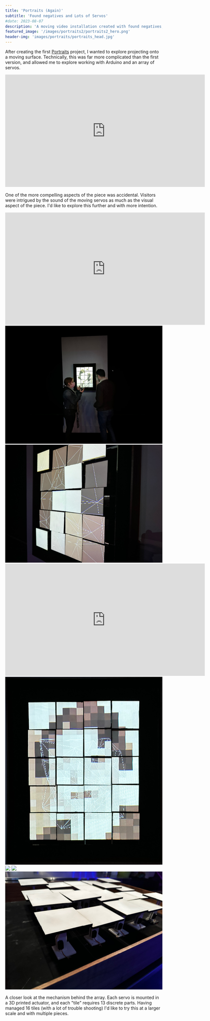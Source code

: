 ```yaml
---
title: 'Portraits (Again)'
subtitle: 'Found negatives and Lots of Servos'
#date: 2023-08-07
description: 'A moving video installation created with found negatives, face detection data gathered by Machine Learning, and a unique, moving sculpture.'
featured_image: '/images/portraits2/portraits2_hero.png'
header-img: 'images/portraits/portraits_head.jpg'
---
```


After creating the first <a href="http://localhost:4000/project/01-portraits">Portraits</a> project, I wanted to explore projecting onto a moving surface. Technically, this was far more complicated than the first version, and allowed me to explore working with Arduino and an array of servos.

<iframe src="https://player.vimeo.com/video/843578729" width="640" height="360" frameborder="0" allow="autoplay; fullscreen" allowfullscreen></iframe>

One of the more compelling aspects of the piece was accidental. Visitors were intrigued by the sound of the moving servos as much as the visual aspect of the piece. I'd like to explore this further and with more intention.

<iframe src="https://player.vimeo.com/video/843579055" width="640" height="360" frameborder="0" allow="autoplay; fullscreen" allowfullscreen></iframe>

<img src ="/images/portraits2/portraits2_1.jpeg"/>

<img src ="/images/portraits2/portraits2_2.jpeg"/>

<iframe src="https://player.vimeo.com/video/843578835" width="640" height="360" frameborder="0" allow="autoplay; fullscreen" allowfullscreen></iframe>

<div class="gallery" data-columns="3">
	<img src ="/images/portraits2/portraits2_detail1.png"/>
	<img src ="/images/portraits2/portraits2_detail2.png"/>
	<img src ="/images/portraits2/portraits2_detail3.png"/>
</div>

<img src ="/images/portraits2/portraits2_3.jpeg"/>

A closer look at the mechanism behind the array. Each servo is mounted in a 3D printed actuator, and each "tile" requires 13 discrete parts. Having managed 16 tiles (with a lot of trouble shooting) I'd like to try this at a larger scale and with multiple pieces.